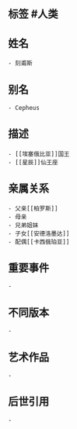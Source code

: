 ## 标签  #人类
## 姓名
	- 刻甫斯
## 别名
	- Cepheus
## 描述
	- [[埃塞俄比亚]]国王
	- [[星辰]]仙王座
## 亲属关系
	- 父亲[[柏罗斯]]
	- 母亲
	- 兄弟姐妹
	- 子女[[安德洛墨达]]
	- 配偶[[卡西俄珀亚]]
## 重要事件
	-
## 不同版本
	-
## 艺术作品
	-
## 后世引用
	-
